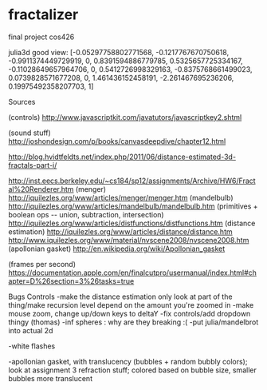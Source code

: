 # fractalizer
final project cos426

julia3d good view:
[-0.05297758802771568, -0.1217767670750618, -0.9911374449729919, 0, 0.8391594886779785, 0.5325657725334167, -0.11028649657964706, 0, 0.5412726998329163, -0.8375768661499023, 0.0739828571677208, 0, 1.461436152458191, -2.261467695236206, 0.19975492358207703, 1]

Sources

(controls) http://www.javascriptkit.com/javatutors/javascriptkey2.shtml

(sound stuff) http://joshondesign.com/p/books/canvasdeepdive/chapter12.html

http://blog.hvidtfeldts.net/index.php/2011/06/distance-estimated-3d-fractals-part-i/

http://inst.eecs.berkeley.edu/~cs184/sp12/assignments/Archive/HW6/Fractal%20Renderer.htm
(menger) http://iquilezles.org/www/articles/menger/menger.htm
(mandelbulb) http://iquilezles.org/www/articles/mandelbulb/mandelbulb.htm
(primitives + boolean ops -- union, subtraction, intersection) http://iquilezles.org/www/articles/distfunctions/distfunctions.htm
(distance estimation) http://iquilezles.org/www/articles/distance/distance.htm
http://www.iquilezles.org/www/material/nvscene2008/nvscene2008.htm
(apollonian gasket) http://en.wikipedia.org/wiki/Apollonian_gasket

(frames per second) https://documentation.apple.com/en/finalcutpro/usermanual/index.html#chapter=D%26section=3%26tasks=true


Bugs
Controls
	-make the distance estimation only look at part of the thing/make recursion level depend on the amount you're zoomed in
	-make mouse zoom, change up/down keys to deltaY
	-fix controls/add dropdown thingy (thomas)
-inf spheres : why are they breaking :(
-put julia/mandelbrot into actual 2d

-white flashes

-apollonian gasket, with translucency (bubbles + random bubbly colors); look at assignment 3 refraction stuff; colored based on bubble size, smaller bubbles more translucent